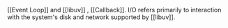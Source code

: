[[Event Loop]] and [[libuv]] , [[Callback]].
I/O refers primarily to interaction with the system's disk and network supported by [[libuv]].